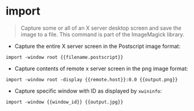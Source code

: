 # import

> Capture some or all of an X server desktop screen and save the image to a file. This command is part of the ImageMagick library.

- Capture the entire X server screen in the Postscript image format:

`import -window root {{filename.postscript}}`

- Capture contents of remote x server screen in the png image format:

`import -window root -display {{remote.host}}:0.0 {{output.png}}`

- Capture specific window with ID as displayed by `xwininfo`:

`import -window {{window_id}} {{output.jpg}}`
